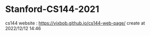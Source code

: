 # Stanford-CS144-2021
cs144 website : https://vixbob.github.io/cs144-web-page/
create at 2022/12/12 14:46
